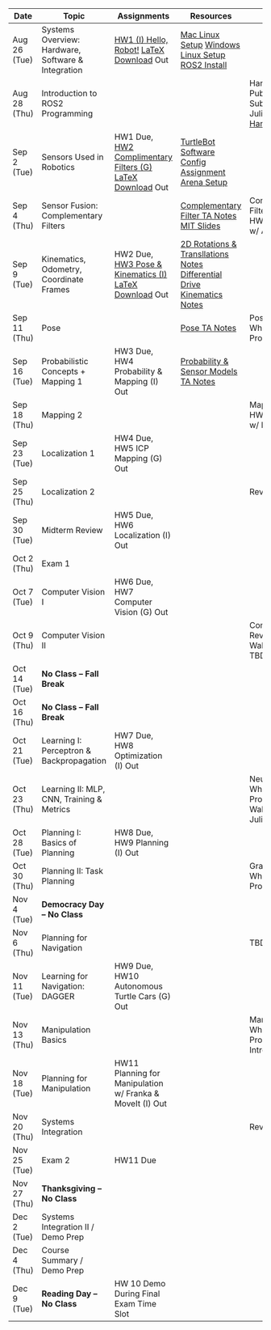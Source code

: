 | Date       | Topic                                           | Assignments                        | Resources | Recitation |
|------------|------------------------------------------------|------------------------------------|-----------|------------|
| Aug 26 (Tue) | Systems Overview: Hardware, Software & Integration | [HW1 (I) Hello, Robot!](https://drive.google.com/file/d/1YVEltVdz_pvR5Zl7Jzm8C4-ufvyzwrtg/view?usp=sharing) [LaTeX Download](https://drive.google.com/file/d/1Uyu6TuoEPDd98FhTGNoAI6JwplAmrGS4/view?usp=sharing) Out | [Mac Linux Setup](https://drive.google.com/file/d/1slps2d78KhcjwDnyyUUu-Dbh7EWjDTYY/view?usp=sharing) [Windows Linux Setup](https://drive.google.com/file/d/13BwWmczJ20O6nUsF0zUFGp5nQs39xelp/view?usp=sharing) [ROS2 Install](https://docs.ros.org/en/humble/Installation/Ubuntu-Install-Debs.html) |  |
| Aug 28 (Thu) | Introduction to ROS2 Programming               |                                    |  | Hands-On w/ ROS Publishers & Subscribers w/ Julius [Handout](https://drive.google.com/file/d/1WUCwtMpjxgQZ0Rp1B5OuHL4gROnruSnw/view?usp=sharing)/[Recording](https://youtu.be/vErJLu0Cn-M?si=l4_WkRczo-RhQqfB)|
| Sep 2 (Tue)  | Sensors Used in Robotics                       | HW1 Due, [HW2 Complimentary Filters (G)](https://drive.google.com/file/d/1B9uuo1kV4o2KzB4oeu3EIMZ3L9QQHgz3/view?usp=sharing) [LaTeX Download](https://drive.google.com/file/d/1rUu-CB0ZU_J2vK0oFLoEXKLn1uwpSIAQ/view?usp=sharing) Out  | [TurtleBot Software Config](https://drive.google.com/file/d/10gVepZRrBprHlM7-W34ZJ0EHUlKzm6tS/view?usp=sharing) [Assignment Arena Setup](https://drive.google.com/file/d/1O-GEicMvD3bs9Cuqq72IUgySaOk9TMY9/view?usp=sharing) |  |
| Sep 4 (Thu)  | Sensor Fusion: Complementary Filters           |                                    | [Complementary Filter TA Notes](https://drive.google.com/file/d/1mUZHIWnpcGpnRSVbRb3KgH6O4fEun9Gc/view?usp=sharing) [MIT Slides](https://drive.google.com/file/d/0B9rLLz1XQKmaLVJLSkRwMTU0b0E/view?resourcekey=0-oUq7ThstZRP9gGOzXQz9ZA) | Complementary Filters Review & HW Walkthrough w/ Alex|
| Sep 9 (Tue)  | Kinematics, Odometry, Coordinate Frames        | HW2 Due, [HW3 Pose & Kinematics (I)](https://drive.google.com/file/d/1xB0QcnFMseg7K_cdzSca57G33PVz-y7B/view?usp=sharing) [LaTeX Download](https://drive.google.com/file/d/13s8M0XJhBkgTjv9vHrZ8yez8gKWWn0Ii/view?usp=sharing) Out | [2D Rotations & Transllations Notes](https://drive.google.com/file/d/15WQjphW-P6UR8wocGEfxVkWPaZAmone6/view?usp=sharing) [Differential Drive Kinematics Notes](https://drive.google.com/file/d/1TCf1BpluDff0CcGtp5VKf9lwZkR93eqQ/view?usp=share_link) |  |
| Sep 11 (Thu) | Pose                                           |                                    | [Pose TA Notes](https://drive.google.com/file/d/1BnIqnIGjuGM7NvUtovY6RNhuKWtVqlhf/view?usp=sharing) | Pose & Kinematics Whiteboard Problems w/ Julius |
| Sep 16 (Tue) | Probabilistic Concepts + Mapping 1             | HW3 Due, HW4 Probability & Mapping (I) Out | [Probability & Sensor Models TA Notes](https://drive.google.com/file/d/1gBJaunl9R5NOulfjdcsoFRSLSqKdhUEZ/view?usp=sharing) |  |
| Sep 18 (Thu) | Mapping 2                                      |                                    |  | Mapping Review & HW Walkthrough w/ Kacper|
| Sep 23 (Tue) | Localization 1                                 | HW4 Due, HW5 ICP Mapping (G) Out   |  |  |
| Sep 25 (Thu) | Localization 2                                 |                                    |  | Review w/ Alex|
| Sep 30 (Tue) | Midterm Review                                 | HW5 Due, HW6 Localization (I) Out  |  |  |
| Oct 2 (Thu)  | Exam 1                                         |                                    |  |  |
| Oct 7 (Tue)  | Computer Vision I                              | HW6 Due, HW7 Computer Vision (G) Out |  |  |
| Oct 9 (Thu)  | Computer Vision II                             |                                    |  | Computer Vision Review & HW Walkthrough w/ TBD|
| Oct 14 (Tue) | **No Class – Fall Break**                      |                                    |  |  |
| Oct 16 (Thu) | **No Class – Fall Break**                      |                                    |  |  |
| Oct 21 (Tue) | Learning I: Perceptron & Backpropagation       | HW7 Due, HW8 Optimization (I) Out  |  |  |
| Oct 23 (Thu) | Learning II: MLP, CNN, Training & Metrics      |                                    |  | Neural Nets Whiteboard Problems & HW Walkthrough w/ Julius|
| Oct 28 (Tue) | Planning I: Basics of Planning                 | HW8 Due, HW9 Planning (I) Out |  |  |
| Oct 30 (Thu) | Planning II: Task Planning                     |                                    |  | Graph Search Whiteboard Problems w/ Julius|
| Nov 4 (Tue)  | **Democracy Day – No Class**                   |                                    |  |  |
| Nov 6 (Thu)  | Planning for Navigation                        |                                    |  | TBD |
| Nov 11 (Tue) | Learning for Navigation: DAGGER                | HW9 Due, HW10 Autonomous Turtle Cars (G) Out |  |  |
| Nov 13 (Thu) | Manipulation Basics                            |                                    |  | Manipulation Whiteboard Problems & MoveIt Intro w/ Julius |
| Nov 18 (Tue) | Planning for Manipulation                      | HW11 Planning for Manipulation w/ Franka & MoveIt (I) Out |  |  |
| Nov 20 (Thu) | Systems Integration                            |                                    |  | Review |
| Nov 25 (Tue) | Exam 2                                         | HW11 Due                                   |  |  |
| Nov 27 (Thu) | **Thanksgiving – No Class**                    |                                    |  |  |
| Dec 2 (Tue)  | Systems Integration II / Demo Prep             |                                    |  |  |
| Dec 4 (Thu)  | Course Summary / Demo Prep                     |                                    |  |  |
| Dec 9 (Tue)  | **Reading Day – No Class**                     | HW 10 Demo During Final Exam Time Slot      |  |  |
